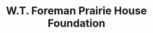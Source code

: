 ---
layout: repo
title: "W.T. Foreman Prairie House Foundation"
id: 24299
permalink: repos/24299/
---